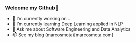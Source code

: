 ### Welcome my Github👋

<!--
**MarcosMota/MarcosMota** is a ✨ _special_ ✨ repository because its `README.md` (this file) appears on your GitHub profile.

Here are some ideas to get you started:
-->


- 🔭 I’m currently working on ...
- 🌱 I’m currently learning Deep Learning applied in NLP
- 💬 Ask me about Software Engineering and Data Analytics
- 📫 See my blog (marcosmota)[marcosmota.com]
